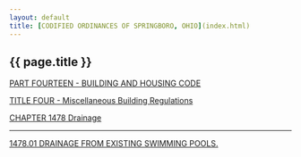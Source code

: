 ```yaml
---
layout: default 
title: [CODIFIED ORDINANCES OF SPRINGBORO, OHIO](index.html) 
---
```


{{ page.title }}
----------------

[PART FOURTEEN - BUILDING AND HOUSING CODE](561ca412.html)

[TITLE FOUR - Miscellaneous Building Regulations](5700a412.html)

[CHAPTER 1478 Drainage](59d7a412.html)

---

[1478.01 DRAINAGE FROM EXISTING SWIMMING POOLS.](59dea412.html)
